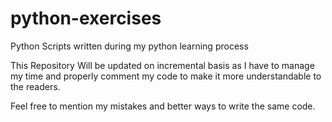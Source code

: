 # python-exercises
Python Scripts written during my python learning process

This Repository Will be updated on incremental basis as I have to manage my time and properly comment my code to make it more understandable to the readers.

Feel free to mention my mistakes and better ways to write the same code.
